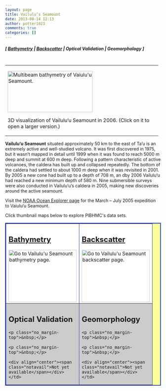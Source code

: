 ```yaml
---
layout: page
title: Vailulu‘s Seamount
date: 2013-08-14 12:13
author: potter1023
comments: true
categories: []
---
```

<h5 class="no_margin-top">[ <a href="http://www.soest.hawaii.edu/pibhmc/cms/data-by-location/american-samoa/vailulus-seamount/vailuluu-seamount-bathymetry">Bathymetry</a> | <span class="style1"><a href="http://www.soest.hawaii.edu/pibhmc/cms/data-by-location/american-samoa/vailulus-seamount/vailuluu-seamount-backscatter">Backscatter</a></span> | Optical Validation | Geomorphology ]</h5>

<table style="padding: 6px 8px 0px 0px;" align="left" cellpadding="0" cellspacing="0" width="250">

<tbody><tr>

<td><p class="no_margin"><a href="ftp://ftp.soest.hawaii.edu/pibhmc/website/webdocs/webtext&amp;figures/amsamoa/Vailuluu3D.jpg"><img src="http://www.soest.hawaii.edu/pibhmc/amsamoa_images/Vailuluu3D_275px.jpg" alt="Multibeam bathymetry of Vaiulu'u Seamount." title="3D visualization of Vailulu'u Seamount in 2006." border="0" height="133" width="275" /></a></p>

<p class="caption">3D visualization of Vailulu&#8216;u Seamount in 2006. (Click on it to open a larger version.) </p></td></tr></tbody></table><p><strong>Vailulu&#8216;u Seamount</strong> situated approximately 50 km to the east of Ta&#8217;u is an extremely active and well-studied volcano. It was first discovered in 1975, but it wasn&#8217;t mapped in detail until 1999 when it was found to reach 5000 m deep and summit at 600 m deep. Following a pattern characteristic of active volcanoes, the caldera has built up and collapsed repeatedly. The bottom of the caldera had settled to about 1000 m deep when it was revisited in 2001. By 2005 a new cone had built up to a depth of 708 m, an dby 2006 Vailulu&#8216;u had reached a new minimum depth of 580 m. Nine submersible surveys were also conducted in Vailulu&#8216;u&#8217;s caldera in 2005, making new discoveries around the active seamount. </p>

<p>Visit the <a href="http://oceanexplorer.noaa.gov/explorations/05vailuluu/welcome.html" target="_blank">NOAA Ocean Explorer page</a> for the March &#8211; July 2005 expedition to Vaiulu&#8216;u Seamount. </p>



<p>Click  thumbnail maps below to explore PIBHMC's data sets. 

</p><table bgcolor="#ffff99" border="2" bordercolor="#0033bd" cellpadding="2" cellspacing="4" width="445">

 <tbody><tr>

  <td bgcolor="#ffffff" height="220" valign="middle" width="220"><h2 class="no_margin-top"><a href="http://www.soest.hawaii.edu/pibhmc/cms/data-by-location/american-samoa/vailulus-seamount/vailuluu-seamount-bathymetry">Bathymetry</a></h2><a href="http://www.soest.hawaii.edu/pibhmc/cms/data-by-location/american-samoa/vailulus-seamount/vailuluu-seamount-bathymetry"><img src="http://www.soest.hawaii.edu/pibhmc/amsamoa_images/Vailuluu_40m_220px.jpg" alt="Go to Vailulu'u Seamount bathymetry page." title="Go to Vailulu'u Seamount bathymetry page." align="middle" border="0" height="169" hspace="0" vspace="0" width="220" /></a></td>

  <td bgcolor="#ffffff" height="220" valign="middle" width="220"><h2 class="no_margin-top"><a href="http://www.soest.hawaii.edu/pibhmc/cms/data-by-location/american-samoa/vailulus-seamount/vailuluu-seamount-backscatter">Backscatter</a></h2><a href="http://www.soest.hawaii.edu/pibhmc/cms/data-by-location/american-samoa/vailulus-seamount/vailuluu-seamount-backscatter"><img src="http://www.soest.hawaii.edu/pibhmc/amsamoa_images/vailuluu-bs_220.jpg" alt="Go to Vailulu'u Seamount backscatter page." title="Go to Vailulu'u Seamount backscatter page." align="middle" border="0" height="169" hspace="0" vspace="0" width="220" /></a></td>

 </tr>

 <tr>

  <td bgcolor="#cccccc" height="220" valign="middle" width="220"><h2 class="no_margin-top-deadlink">Optical Validation </h2>

    <p class="no_margin-top">&nbsp;</p>

    <p class="no_margin-top">&nbsp;</p>

    <div align="center"><span class="notavail">Not yet available</span></div></td>

  <td bgcolor="#cccccc" height="220" valign="middle" width="220"><h2 class="no_margin-top-deadlink">Geomorphology</h2>

    <p class="no_margin-top">&nbsp;</p>

    <p class="no_margin-top">&nbsp;</p>

    <div align="center"><span class="notavail">Not yet available</span></div></td>

 </tr>

</tbody></table>

<p>&nbsp;</p>

<p>&nbsp;</p>
